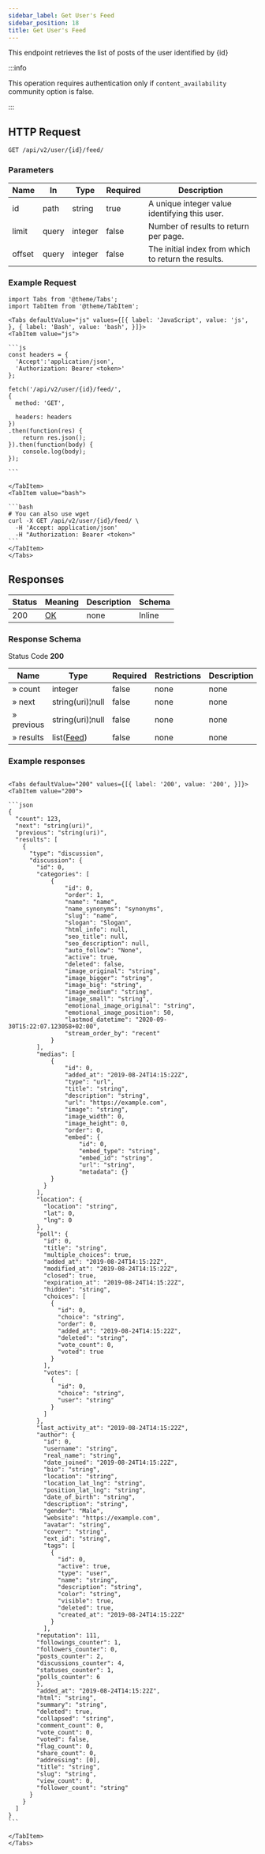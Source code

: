 ```yaml
---
sidebar_label: Get User's Feed
sidebar_position: 18
title: Get User's Feed
---
```


This endpoint retrieves the list of posts of the user identified by {id}

:::info

This operation requires authentication only if `content_availability` community option is false.

:::

## HTTP Request

`GET /api/v2/user/{id}/feed/`

### Parameters

|Name|In|Type|Required|Description|
|---|---|---|---|---|
|id|path|string|true|A unique integer value identifying this user.|
|limit|query|integer|false|Number of results to return per page.|
|offset|query|integer|false|The initial index from which to return the results.|

### Example Request

````mdx-code-block
import Tabs from '@theme/Tabs';
import TabItem from '@theme/TabItem';

<Tabs defaultValue="js" values={[{ label: 'JavaScript', value: 'js', }, { label: 'Bash', value: 'bash', }]}>
<TabItem value="js">

```js
const headers = {
  'Accept':'application/json',
  'Authorization: Bearer <token>'
};

fetch('/api/v2/user/{id}/feed/',
{
  method: 'GET',

  headers: headers
})
.then(function(res) {
    return res.json();
}).then(function(body) {
    console.log(body);
});

```

</TabItem>
<TabItem value="bash">

```bash
# You can also use wget
curl -X GET /api/v2/user/{id}/feed/ \
  -H 'Accept: application/json'
  -H "Authorization: Bearer <token>"
```
</TabItem>
</Tabs>
````

## Responses

|Status|Meaning|Description|Schema|
|---|---|---|---|
|200|[OK](https://tools.ietf.org/html/rfc7231#section-6.3.1)|none|Inline|

### Response Schema

Status Code **200**

|Name|Type|Required|Restrictions|Description|
|---|---|---|---|---|
|» count|integer|false|none|none|
|» next|string(uri)¦null|false|none|none|
|» previous|string(uri)¦null|false|none|none|
|» results|list([Feed](../schemas/feed))|false|none|none|

### Example responses


````mdx-code-block

<Tabs defaultValue="200" values={[{ label: '200', value: '200', }]}>
<TabItem value="200">

```json
{
  "count": 123,
  "next": "string(uri)",
  "previous": "string(uri)",
  "results": [
    {
      "type": "discussion",
      "discussion": {
        "id": 0,
        "categories": [
            {
                "id": 0,
                "order": 1,
                "name": "name",
                "name_synonyms": "synonyms",
                "slug": "name",
                "slogan": "Slogan",
                "html_info": null,
                "seo_title": null,
                "seo_description": null,
                "auto_follow": "None",
                "active": true,
                "deleted": false,
                "image_original": "string",
                "image_bigger": "string",
                "image_big": "string",
                "image_medium": "string",
                "image_small": "string",
                "emotional_image_original": "string",
                "emotional_image_position": 50,
                "lastmod_datetime": "2020-09-30T15:22:07.123058+02:00",
                "stream_order_by": "recent"
            }
        ],
        "medias": [
            {
                "id": 0,
                "added_at": "2019-08-24T14:15:22Z",
                "type": "url",
                "title": "string",
                "description": "string",
                "url": "https://example.com",
                "image": "string",
                "image_width": 0,
                "image_height": 0,
                "order": 0,
                "embed": {
                    "id": 0,
                    "embed_type": "string",
                    "embed_id": "string",
                    "url": "string",
                    "metadata": {}
            }
          }
        ],
        "location": {
          "location": "string",
          "lat": 0,
          "lng": 0
        },
        "poll": {
          "id": 0,
          "title": "string",
          "multiple_choices": true,
          "added_at": "2019-08-24T14:15:22Z",
          "modified_at": "2019-08-24T14:15:22Z",
          "closed": true,
          "expiration_at": "2019-08-24T14:15:22Z",
          "hidden": "string",
          "choices": [
            {
              "id": 0,
              "choice": "string",
              "order": 0,
              "added_at": "2019-08-24T14:15:22Z",
              "deleted": "string",
              "vote_count": 0,
              "voted": true
            }
          ],
          "votes": [
            {
              "id": 0,
              "choice": "string",
              "user": "string"
            }
          ]
        },
        "last_activity_at": "2019-08-24T14:15:22Z",
        "author": {
          "id": 0,
          "username": "string",
          "real_name": "string",
          "date_joined": "2019-08-24T14:15:22Z",
          "bio": "string",
          "location": "string",
          "location_lat_lng": "string",
          "position_lat_lng": "string",
          "date_of_birth": "string",
          "description": "string",
          "gender": "Male",
          "website": "https://example.com",
          "avatar": "string",
          "cover": "string",
          "ext_id": "string",
          "tags": [
            {
              "id": 0,
              "active": true,
              "type": "user",
              "name": "string",
              "description": "string",
              "color": "string",
              "visible": true,
              "deleted": true,
              "created_at": "2019-08-24T14:15:22Z"
            }
          ],
        "reputation": 111,
        "followings_counter": 1,
        "followers_counter": 0,
        "posts_counter": 2,
        "discussions_counter": 4,
        "statuses_counter": 1,
        "polls_counter": 6
        },
        "added_at": "2019-08-24T14:15:22Z",
        "html": "string",
        "summary": "string",
        "deleted": true,
        "collapsed": "string",
        "comment_count": 0,
        "vote_count": 0,
        "voted": false,
        "flag_count": 0,
        "share_count": 0,
        "addressing": [0],
        "title": "string",
        "slug": "string",
        "view_count": 0,
        "follower_count": "string"
      }
    }
  ]
}
```

</TabItem>
</Tabs>
````




